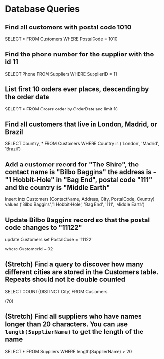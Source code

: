 # Database Queries

## Find all customers with postal code 1010
SELECT * FROM Customers
WHERE PostalCode = 1010

## Find the phone number for the supplier with the id 11
SELECT Phone FROM Suppliers
WHERE SupplierID = 11
        
## List first 10 orders ever places, descending by the order date
SELECT * FROM Orders
order by OrderDate asc
limit 10

## Find all customers that live in London, Madrid, or Brazil
SELECT Country, * FROM Customers
WHERE Country in ('London', 'Madrid', 'Brazil')

## Add a customer record for "The Shire", the contact name is "Bilbo Baggins" the address is -"1 Hobbit-Hole" in "Bag End", postal code "111" and the country is "Middle Earth"
Insert into Customers (ContactName, Address, City, PostalCode, Country)
values ('Bilbo Baggins','1 Hobbit-Hole', 'Bag End', '111', 'Middle Earth')

## Update Bilbo Baggins record so that the postal code changes to "11122"
update Customers set PostalCode = '11122'

where CustomerId = 92

## (Stretch) Find a query to discover how many different cities are stored in the Customers table. Repeats should not be double counted
SELECT COUNT(DISTINCT City)
FROM Customers

(70)

## (Stretch) Find all suppliers who have names longer than 20 characters. You can use `length(SupplierName)` to get the length of the name
SELECT * FROM Suppliers
WHERE length(SupplierName) > 20